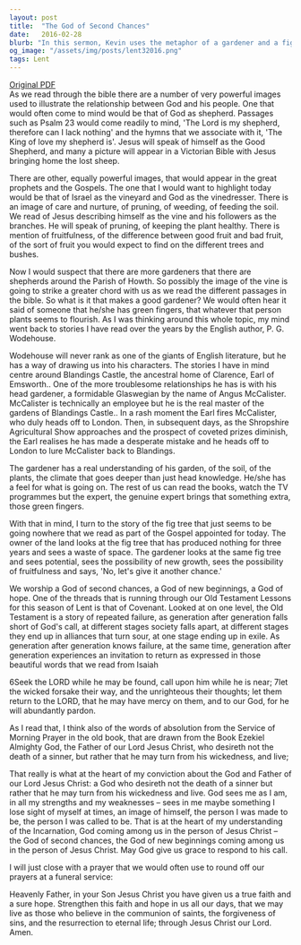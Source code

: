 ```yaml
---
layout: post
title:  "The God of Second Chances"
date:   2016-02-28
blurb: "In this sermon, Kevin uses the metaphor of a gardener and a fig tree to illustrate God's patience and willingness to give second chances. He emphasizes that God sees potential in us, even when we fail to see it in ourselves. He also highlights the importance of the concept of Covenant in the Old Testament, and how it signifies God's enduring invitation for us to return to Him, despite our repeated failures."
og_image: "/assets/img/posts/lent32016.png"
tags: Lent
---
```

[Original PDF](/assets/pdf/lent32016.pdf)    
As we read through the bible there are a number of very powerful images used to illustrate the relationship between God and his people. One that would often come to mind would be that of God as shepherd. Passages such as Psalm 23 would come readily to mind, 'The Lord is my shepherd, therefore can I lack nothing' and the hymns that we associate with it, 'The King of love my shepherd is'. Jesus will speak of himself as the Good Shepherd, and many a picture will appear in a Victorian Bible with Jesus bringing home the lost sheep.

There are other, equally powerful images, that would appear in the great prophets and the Gospels. The one that I would want to highlight today would be that of Israel as the vineyard and God as the vinedresser. There is an image of care and nurture, of pruning, of weeding, of feeding the soil. We read of Jesus describing himself as the vine and his followers as the branches. He will speak of pruning, of keeping the plant healthy. There is mention of fruitfulness, of the difference between good fruit and bad fruit, of the sort of fruit you would expect to find on the different trees and bushes.

Now I would suspect that there are more gardeners that there are shepherds around the Parish of Howth. So possibly the image of the vine is going to strike a greater chord with us as we read the different passages in the bible. So what is it that makes a good gardener? We would often hear it said of someone that he/she has green fingers, that whatever that person plants seems to flourish. As I was thinking around this whole topic, my mind went back to stories I have read over the years by the English author, P. G. Wodehouse.

Wodehouse will never rank as one of the giants of English literature, but he has a way of drawing us into his characters. The stories I have in mind centre around Blandings Castle, the ancestral home of Clarence, Earl of Emsworth.. One of the more troublesome relationships he has is with his head gardener, a formidable Glaswegian by the name of Angus McCalister. McCalister is technically an employee but he is the real master of the gardens of Blandings Castle.. In a rash moment the Earl fires McCalister, who duly heads off to London. Then, in subsequent days, as the Shropshire Agricultural Show approaches and the prospect of coveted prizes diminish, the Earl realises he has made a desperate mistake and he heads off to London to lure McCalister back to Blandings.

The gardener has a real understanding of his garden, of the soil, of the plants, the climate that goes deeper than just head knowledge. He/she has a feel for what is going on. The rest of us can read the books, watch the TV programmes but the expert, the genuine expert brings that something extra, those green fingers.

With that in mind, I turn to the story of the fig tree that just seems to be going nowhere that we read as part of the Gospel appointed for today. The owner of the land looks at the fig tree that has produced nothing for three years and sees a waste of space. The gardener looks at the same fig tree and sees potential, sees the possibility of new growth, sees the possibility of fruitfulness and says, 'No, let's give it another chance.'

We worship a God of second chances, a God of new beginnings, a God of hope. One of the threads that is running through our Old Testament Lessons for this season of Lent is that of Covenant. Looked at on one level, the Old Testament is a story of repeated failure, as generation after generation falls short of God's call, at different stages society falls apart, at different stages they end up in alliances that turn sour, at one stage ending up in exile. As generation after generation knows failure, at the same time, generation after generation experiences an invitation to return as expressed in those beautiful words that we read from Isaiah

6Seek the LORD while he may be found, call upon him while he is near; 7let the wicked forsake their way, and the unrighteous their thoughts; let them return to the LORD, that he may have mercy on them, and to our God, for he will abundantly pardon.

As I read that, I think also of the words of absolution from the Service of Morning Prayer in the old book, that are drawn from the Book Ezekiel Almighty God, the Father of our Lord Jesus Christ, who desireth not the death of a sinner, but rather that he may turn from his wickedness, and live;

That really is what at the heart of my conviction about the God and Father of our Lord Jesus Christ: a God who desireth not the death of a sinner but rather that he may turn from his wickedness and live. God sees me as I am, in all my strengths and my weaknesses – sees in me maybe something I lose sight of myself at times, an image of himself, the person I was made to be, the person I was called to be. That is at the heart of my understanding of the Incarnation, God coming among us in the person of Jesus Christ – the God of second chances, the God of new beginnings coming among us in the person of Jesus Christ. May God give us grace to respond to his call.

I will just close with a prayer that we would often use to round off our prayers at a funeral service:

Heavenly Father, in your Son Jesus Christ you have given us a true faith and a sure hope. Strengthen this faith and hope in us all our days, that we may live as those who believe in the communion of saints, the forgiveness of sins, and the resurrection to eternal life; through Jesus Christ our Lord. Amen.
